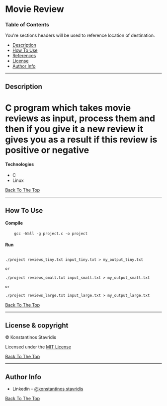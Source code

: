 # Movie Review


### Table of Contents
You're sections headers will be used to reference location of destination.

- [Description](#description)
- [How To Use](#how-to-use)
- [References](#references)
- [License](#license)
- [Author Info](#author-info)

---

## Description

C program which takes movie reviews as input, process them and then if you give it a new review it gives you as a result if this review is positive or negative
=======

#### Technologies

- C
- Linux

[Back To The Top](#java-database-application-with-gui)

---

## How To Use

#### Compile

```html
    gcc -Wall -g project.c -o project
```


#### Run

```html

./project reviews_tiny.txt input_tiny.txt > my_output_tiny.txt

or

./project reviews_small.txt input_small.txt > my_output_small.txt

or

./project reviews_large.txt input_large.txt > my_output_large.txt
```
[Back To The Top](#java-database-application-with-gui)

---



## License & copyright

© Konstantinos Stavridis

Licensed under the [MIT License](LICENSE)

[Back To The Top](#java-database-application-with-gui)

---

## Author Info
 
- Linkedin - [@konstantinos stavridis](linkedin.com/in/kostas-stavridis-b79a5b16b)


[Back To The Top](#java-database-application-with-gui)

